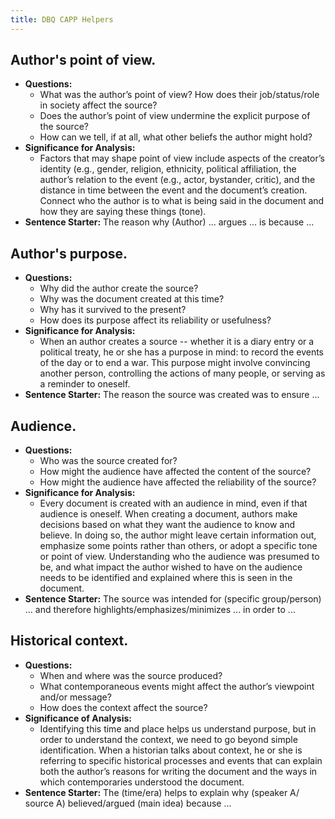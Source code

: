 ```yaml
---
title: DBQ CAPP Helpers
---
```


## Author's point of view.

-   **Questions:**
    -   What was the author’s point of view? How does their job/status/role in society affect the source?
    -   Does the author’s point of view undermine the explicit purpose of the source?
    -   How can we tell, if at all, what other beliefs the author might hold?
-   **Significance for Analysis:**
    -   Factors that may shape point of view include aspects of the creator’s identity (e.g., gender, religion, ethnicity, political affiliation, the author’s relation to the event (e.g., actor, bystander, critic), and the distance in time between the event and the document’s creation. Connect who the author is to what is being said in the document and how they are saying these things (tone).
-   **Sentence Starter:** The reason why (Author) ... argues ... is because ...

## Author's purpose.

-   **Questions:**
    -   Why did the author create the source?
    -   Why was the document created at this time?
    -   Why has it survived to the present?
    -   How does its purpose affect its reliability or usefulness?
-   **Significance for Analysis:**
    -   When an author creates a source -- whether it is a diary entry or a political treaty, he or she has a purpose in mind: to record the events of the day or to end a war. This purpose might involve convincing another person, controlling the actions of many people, or serving as a reminder to oneself.
-   **Sentence Starter:** The reason the source was created was to ensure ...

## Audience.

-   **Questions:**
    -   Who was the source created for?
    -   How might the audience have affected the content of the source?
    -   How might the audience have affected the reliability of the source?
-   **Significance for Analysis:**
    -   Every document is created with an audience in mind, even if that audience is oneself. When creating a document, authors make decisions based on what they want the audience to know and believe. In doing so, the author might leave certain information out, emphasize some points rather than others, or adopt a specific tone or point of view. Understanding who the audience was presumed to be, and what impact the author wished to have on the audience needs to be identified and explained where this is seen in the document.
-   **Sentence Starter:** The source was intended for (specific group/person) ... and therefore highlights/emphasizes/minimizes ... in order to ...

## Historical context.

-   **Questions:**
    -   When and where was the source produced?
    -   What contemporaneous events might affect the author’s viewpoint and/or message?
    -   How does the context affect the source?
-   **Significance of Analysis:**
    -   Identifying this time and place helps us understand purpose, but in order to understand the context, we need to go beyond simple identification. When a historian talks about context, he or she is referring to specific historical processes and events that can explain both the author’s reasons for writing the document and the ways in which contemporaries understood the document.
-   **Sentence Starter:** The (time/era) helps to explain why (speaker A/ source A) believed/argued (main idea) because ...
